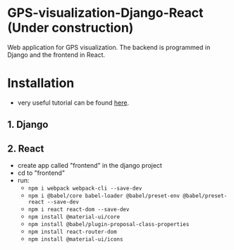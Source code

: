 # GPS-visualization-Django-React (Under construction)

Web application for GPS visualization. The backend is programmed in Django and the frontend in React.

# Installation
- very useful tutorial can be found [here](https://www.youtube.com/watch?v=JD-age0BPVo&list=PLzMcBGfZo4-kCLWnGmK0jUBmGLaJxvi4j).

## 1. Django

## 2. React

- create app called "frontend" in the django project
- cd to "frontend"
- run:
  - `npm i webpack webpack-cli --save-dev`
  - `npm i @babel/core babel-loader @babel/preset-env @babel/preset-react --save-dev`
  - `npm i react react-dom --save-dev`
  - `npm install @material-ui/core`
  - `npm install @babel/plugin-proposal-class-properties`
  - `npm install react-router-dom`
  - `npm install @material-ui/icons`
